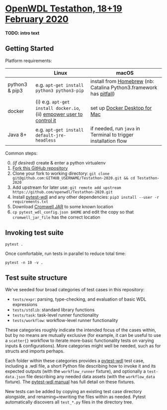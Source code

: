 # [OpenWDL Testathon, 18+19 February 2020](https://support.terra.bio/hc/en-us/articles/360039208432-Announcing-the-OpenWDL-Testathon-Feb-18-19-2020)

**TODO: intro text**

## Getting Started

Platform requirements:

| | Linux | macOS |
| - | ----- | ----- |
| python3 & pip3 | e.g. `apt-get install python3 python3-pip` | install from [Homebrew](https://formulae.brew.sh/formula/python) (nb: Catalina Python3.framework has [pitfall](https://stackoverflow.com/questions/57630314/ssl-certificate-verify-failed-error-with-python3-on-macos-10-15)) |
| docker | (i) e.g. `apt-get install docker.io`, (ii) [empower user to control it](https://docs.docker.com/install/linux/linux-postinstall/) | set up [Docker Desktop for Mac](https://hub.docker.com/editions/community/docker-ce-desktop-mac) |
| Java 8+ | e.g. `apt-get install default-jre-headless` | if needed, run `java` in Terminal to trigger installation flow |

Common steps:

0. *(if desired)* create & enter a python virtualenv
1. [Fork this GitHub repository](https://github.com/openwdl/Testathon-2020)
2. Clone your fork to working directory: `git clone git@github.com:GITHUB_USERNAME/Testathon-2020.git && cd Testathon-2020`
3. Add upstream for later use: `git remote add upstream https://github.com/openwdl/Testathon-2020.git`
4. Install [pytest-wdl](https://pypi.org/project/pytest-wdl/) and any other dependencies: `pip3 install --user -r requirements.txt`
5. Download [Cromwell JAR](https://github.com/broadinstitute/cromwell/releases/download/48/cromwell-48.jar) to some known location
6. `cp pytest_wdl_config.json $HOME` and edit the copy so that `cromwell_jar_file` has the correct location

## Invoking test suite

```
pytest .
```

Once comfortable, run tests in parallel to reduce total time:

```
pytest -n 10 -v .
```

## Test suite structure

We've seeded four broad categories of test cases in this repository:

* `tests/expr`: parsing, type-checking, and evaluation of basic WDL expressions
* `tests/stdlib`: standard library functions
* `tests/task`: task-level runner functionality
* `tests/workflow`: workflow-level runner functionality

These categories roughly indicate the intended focus of the cases within, but by no means are mutually exclusive (for example, it can be useful to use a `scatter{}` workflow to iterate more-basic functionality tests on varying inputs & configurations). More categories might well be needed, such as for structs and imports perhaps.

Each folder within these categories provides a [pytest-wdl](https://github.com/EliLillyCo/pytest-wdl) test case, including a .wdl file, a short Python file describing how to invoke it and its expected outputs (with the `workflow_runner` fixture), and optionally a `test-data.json` file describing any needed data assets (with the `workflow_data` fixture). The [pytest-wdl manual](https://pytest-wdl.readthedocs.io/en/stable/index.html) has full detail on these fixtures.

New tests can be added by copying an existing test case directory alongside, and renaming+rewriting the files within as needed. Pytest automatically discovers all `test_*.py` files in the directory tree.
